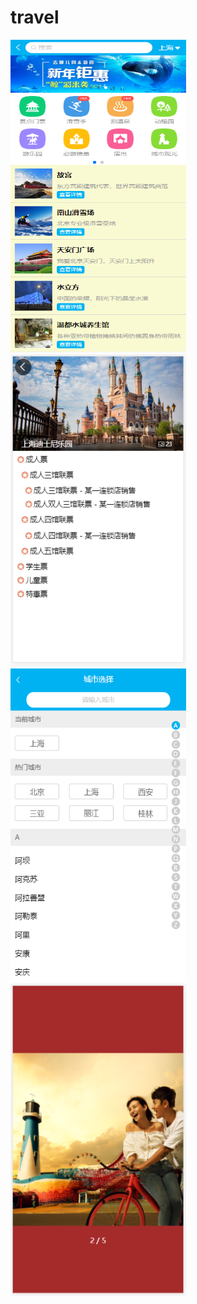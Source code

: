 # travel
<img width="281.25" height="500.25" src="https://github.com/JoyChen626/vue-travel/raw/master/travel-page/home.png"/>
<img width="281.25" height="500.25" src="https://github.com/JoyChen626/vue-travel/raw/master/travel-page/detail.png"/>
<img width="281.25" height="500.25" src="https://github.com/JoyChen626/vue-travel/raw/master/travel-page/city.png"/>
<img width="281.25" height="500.25" src="https://github.com/JoyChen626/vue-travel/raw/master/travel-page/album.png"/>
